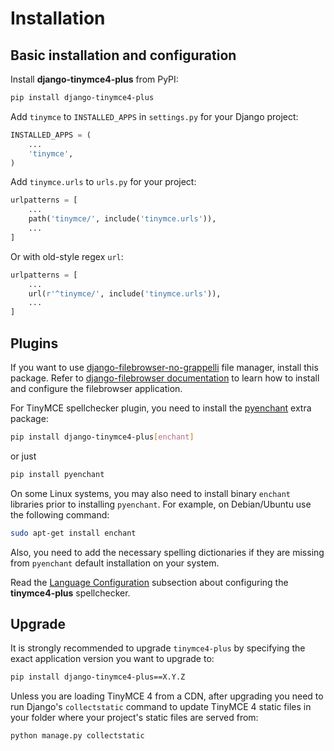 # Installation

## Basic installation and configuration

Install **django-tinymce4-plus** from PyPI:

```bash
pip install django-tinymce4-plus
```

Add `tinymce` to `INSTALLED_APPS` in `settings.py` for your Django project:

```python
INSTALLED_APPS = (
    ...
    'tinymce',
)
```

Add `tinymce.urls` to `urls.py` for your project:

```python
urlpatterns = [
    ...
    path('tinymce/', include('tinymce.urls')),
    ...
]
```

Or with old-style regex `url`:

```python
urlpatterns = [
    ...
    url(r'^tinymce/', include('tinymce.urls')),
    ...
]
```

## Plugins

If you want to use [django-filebrowser-no-grappelli](https://github.com/smacker/django-filebrowser-no-grappelli) file manager, install this package. Refer to [django-filebrowser documentation](https://github.com/sehmaschine/django-filebrowser) to learn how to install and configure the filebrowser application.

For TinyMCE spellchecker plugin, you need to install the [pyenchant](https://pythonhosted.org/pyenchant/) extra package:

```bash
pip install django-tinymce4-plus[enchant]
```

or just 

```bash
pip install pyenchant
```

On some Linux systems, you may also need to install binary `enchant` libraries prior to installing `pyenchant`. For example, on Debian/Ubuntu use the following command:

```bash
sudo apt-get install enchant
```

Also, you need to add the necessary spelling dictionaries if they are missing from `pyenchant` default installation on your system.

Read the [Language Configuration](configuration.md#language-configuration) subsection about configuring the **tinymce4-plus** spellchecker.

## Upgrade

It is strongly recommended to upgrade `tinymce4-plus` by specifying the exact application version you want to upgrade to:

```bash
pip install django-tinymce4-plus==X.Y.Z
```

Unless you are loading TinyMCE 4 from a CDN, after upgrading you need to run Django's `collectstatic` command to update TinyMCE 4 static files in your folder where your project's static files are served from:

```bash
python manage.py collectstatic
```
